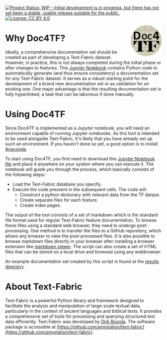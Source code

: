 [![Project Status: WIP – Initial development is in progress, but there has not yet been a stable, usable release suitable for the public.](https://www.repostatus.org/badges/latest/wip.svg)](https://www.repostatus.org/#wip) [![License: CC BY 4.0](https://img.shields.io/badge/License-CC_BY%204.0-lightgrey.svg)](https://creativecommons.org/licenses/by/4.0/)

<img src="images/DOC4TF.png" width="100" height="100" style="float: right;">

# Why Doc4TF?

Ideally, a comprehensive documentation set should be created as part of developing a Text-Fabric dataset. However, in practice, this is not always completed during the initial phase or after changes to features. This [Jupyter Notebook](https://github.com/tonyjurg/Doc4TF/blob/main/CreateFeatureDoc.ipynb) contains Python code to automatically generate (and thus ensure consistency) a documentation set for any Text-Fabric dataset. It serves as a robust starting point for the development of a brand new documentation set or as validation for an existing one. One major advantage is that the resulting documentation set is fully hyperlinked, a task that can be laborious if done manually. 

# Using Doc4TF 

Since Doc4TF is implemented as a Jupyter notebook, you will need an environment capable of running Jupyter notebooks. As this tool is intended to be used alongside Text-Fabric, it's likely that you have already set up such an environment. If you haven't done so yet, a good option is to install [Anaconda](https://www.anaconda.com/).

To start using Doc4TF, you first need to download this [Jupyter Notebook file](https://github.com/tonyjurg/Doc4TF/blob/main/CreateFeatureDoc.ipynb) and place it anywhere on your system where you can execute it. The notebook will guide you through the process, which basically consists of the following steps::
* Load the Text-Fabric database you specify.
* Execute the code pressent in the subsequent cells. The code will:
   * Construct a python dictionary with relevant data from the TF datase.
   * Create separate files for each feature.
   * Create index pages.

The output of the tool consists of a set of markdown which is the standard file format used for regular Text-Fabric feature documentation. To browse these files using a standard web browser, they need to undergo post-processing. One method is to transfer the files to a GitHub repository, which allows any browser to view the post-processed files. It is also possible to browse markdown files directly in your browser after installing a browser extension like [markdown viewer](https://github.com/simov/markdown-viewer). The script can also create a set of HTML files that can be stored on a local drive and browsed using any webbrowser.

An example documentation set created by this script is found at the [results directory](https://github.com/tonyjurg/Doc4TF/blob/main/results/featurebynodetype.md). 

# About Text-Fabric

Text-Fabric is a powerful Python library and framework designed to facilitate the analysis and manipulation of large-scale textual data, particularly in the context of ancient languages and biblical texts. It provides a comprehensive set of tools for processing and querying structured text data efficiently. Text-Fabric was developed by [Dirk Roorda](https://github.com/dirkroorda). The software package is accessible at [https://github.com/annotation/text-fabric](https://github.com/annotation/text-fabric).

